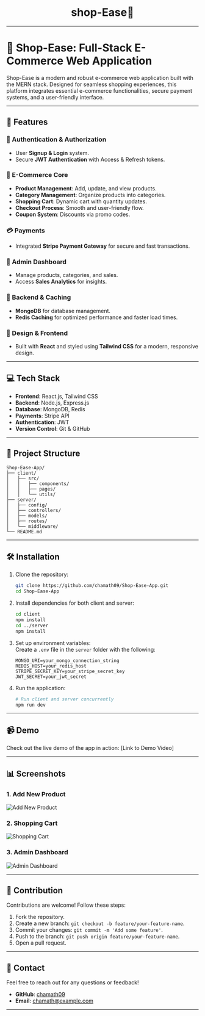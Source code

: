 <h1 align="center">shop-Ease🛒</h1>

---

# 🚀 Shop-Ease: Full-Stack E-Commerce Web Application  

Shop-Ease is a modern and robust e-commerce web application built with the MERN stack. Designed for seamless shopping experiences, this platform integrates essential e-commerce functionalities, secure payment systems, and a user-friendly interface.  

---

## 🌟 Features  

### 🔐 Authentication & Authorization  
- User **Signup & Login** system.  
- Secure **JWT Authentication** with Access & Refresh tokens.  

### 🛒 E-Commerce Core  
- **Product Management**: Add, update, and view products.  
- **Category Management**: Organize products into categories.  
- **Shopping Cart**: Dynamic cart with quantity updates.  
- **Checkout Process**: Smooth and user-friendly flow.  
- **Coupon System**: Discounts via promo codes.  

### 💳 Payments  
- Integrated **Stripe Payment Gateway** for secure and fast transactions.  

### 👑 Admin Dashboard  
- Manage products, categories, and sales.  
- Access **Sales Analytics** for insights.  

### 🔧 Backend & Caching  
- **MongoDB** for database management.  
- **Redis Caching** for optimized performance and faster load times.  

### 🎨 Design & Frontend  
- Built with **React** and styled using **Tailwind CSS** for a modern, responsive design.  

---

## 💻 Tech Stack  

- **Frontend**: React.js, Tailwind CSS  
- **Backend**: Node.js, Express.js  
- **Database**: MongoDB, Redis  
- **Payments**: Stripe API  
- **Authentication**: JWT  
- **Version Control**: Git & GitHub  

---

## 📂 Project Structure  

```
Shop-Ease-App/  
├── client/  
│   ├── src/  
│   │   ├── components/  
│   │   ├── pages/  
│   │   └── utils/  
├── server/  
│   ├── config/  
│   ├── controllers/  
│   ├── models/  
│   ├── routes/  
│   └── middleware/  
└── README.md  
```  

---

## 🛠️ Installation  

1. Clone the repository:  
   ```bash  
   git clone https://github.com/chamath09/Shop-Ease-App.git  
   cd Shop-Ease-App  
   ```  

2. Install dependencies for both client and server:  
   ```bash  
   cd client  
   npm install  
   cd ../server  
   npm install  
   ```  

3. Set up environment variables:  
   Create a `.env` file in the `server` folder with the following:  
   ```env  
   MONGO_URI=your_mongo_connection_string  
   REDIS_HOST=your_redis_host  
   STRIPE_SECRET_KEY=your_stripe_secret_key  
   JWT_SECRET=your_jwt_secret  
   ```  

4. Run the application:  
   ```bash  
   # Run client and server concurrently  
   npm run dev  
   ```  

---

## 📹 Demo  

Check out the live demo of the app in action: [Link to Demo Video]  

---

## 📊 Screenshots  

### 1. Add New Product  
![Add New Product](./assets/images/add-product.jpg)  

### 2. Shopping Cart  
![Shopping Cart](./assets/images/shopping-cart.jpg)  

### 3. Admin Dashboard  
![Admin Dashboard](./assets/images/admin-dashboard.jpg)  

---

## 🤝 Contribution  

Contributions are welcome! Follow these steps:  
1. Fork the repository.  
2. Create a new branch: `git checkout -b feature/your-feature-name`.  
3. Commit your changes: `git commit -m 'Add some feature'`.  
4. Push to the branch: `git push origin feature/your-feature-name`.  
5. Open a pull request.  

---

## 📧 Contact  

Feel free to reach out for any questions or feedback!  
- **GitHub**: [chamath09](https://github.com/chamath09)  
- **Email**: chamath@example.com  

---

